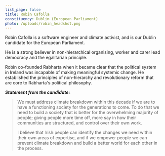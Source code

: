 ```yaml
---
list_page: false
title: Robin Cafolla
constituency: Dublin (European Parliament)
photo: /uploads/robin_headshot.png
---
```


Robin Cafolla is a software engineer and climate activist, and is our Dublin candidate for the European Parliament.

He is a strong believer in non-hierarchical organising, worker and carer lead democracy and the egalitarian principle.

Robin co-founded Rabharta when it became clear that the political system in Ireland was incapable of making meaningful systemic change. He established the principles of non-hierarchy and revolutionary reform that are core to Rabharta's political philosophy.

***Statement from the candidate:***

> We must address climate breakdown within this decade if we are to have a functioning society for the generations to come. To do that we need to build a society that is better for the overwhelming majority of people; giving people more time off, more say in how their communities are structured, and control over their own work.
>
> I believe that Irish people can identify the changes we need within their own areas of expertise, and if we empower people we can prevent climate breakdown and build a better world for each other in the process.
